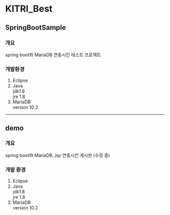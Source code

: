 # KITRI_Best
## SpringBootSample
### 개요
spring boot와 MariaDB 연동시킨 테스트 프로젝트

### 개발환경
1. Eclipse
2. Java </br>
  jdk1.8 </br>
  jre 1.8
3. MariaDB </br>
  version 10.2

---

## demo
### 개요
spring boot와 MariaDB, jsp 연동시킨 게시판 (수정 중)
### 개발 환경
1. Eclipse
2. Java </br>
  jdk1.8 </br>
  jre 1.8
3. MariaDB </br>
  version 10.2

